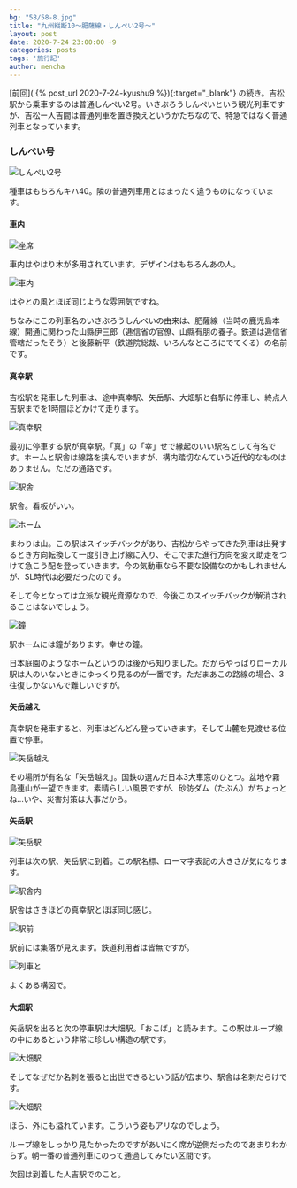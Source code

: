```yaml
---
bg: "58/58-8.jpg"
title: "九州縦断10～肥薩線・しんぺい2号～"
layout: post
date: 2020-7-24 23:00:00 +9
categories: posts
tags: '旅行記'
author: mencha
---
```


[前回]( {% post_url 2020-7-24-kyushu9 %}){:target="_blank"} の続き。吉松駅から乗車するのは普通しんぺい2号。いさぶろうしんぺいという観光列車ですが、吉松ー人吉間は普通列車を置き換えというかたちなので、特急ではなく普通列車となっています。

### しんぺい号

![しんぺい2号](https://drive.google.com/uc?export=view&id=1oje_21bXvzpR7qAKB442w_VvPHpqCG1s)
<!--more-->
種車はもちろんキハ40。隣の普通列車用とはまったく違うものになっています。

#### 車内

![座席](https://drive.google.com/uc?export=view&id=19L71Wb1Fhw7ld5R_0Jzc2Sb3wKM53GO5)

車内はやはり木が多用されています。デザインはもちろんあの人。

![車内](https://drive.google.com/uc?export=view&id=1x8ll0ShpDc6aZhCxhPhumY6OZZ2Oj--5)

はやとの風とほぼ同じような雰囲気ですね。

ちなみにこの列車名のいさぶろうしんぺいの由来は、肥薩線（当時の鹿児島本線）開通に関わった山縣伊三郎（逓信省の官僚、山縣有朋の養子。鉄道は逓信省管轄だったそう）と後藤新平（鉄道院総裁、いろんなところにでてくる）の名前です。

#### 真幸駅

吉松駅を発車した列車は、途中真幸駅、矢岳駅、大畑駅と各駅に停車し、終点人吉駅までを1時間ほどかけて走ります。

![真幸駅](https://drive.google.com/uc?export=view&id=1884b_7Ousko_K5NGHIh9sLbOhf49SSio)

最初に停車する駅が真幸駅。「真」の「幸」せで縁起のいい駅名として有名です。ホームと駅舎は線路を挟んでいますが、構内踏切なんていう近代的なものはありません。ただの通路です。

![駅舎](https://drive.google.com/uc?export=view&id=1szFtndX2OnadTXHEzmn0TiisV7_aNRm5)

駅舎。看板がいい。

![ホーム](https://drive.google.com/uc?export=view&id=12CS1jrqJdTLGpR80rrcFF3qob8SBEJGj)

まわりは山。この駅はスイッチバックがあり、吉松からやってきた列車は出発するとき方向転換して一度引き上げ線に入り、そこでまた進行方向を変え助走をつけて急こう配を登っていきます。今の気動車なら不要な設備なのかもしれませんが、SL時代は必要だったのです。

そして今となっては立派な観光資源なので、今後このスイッチバックが解消されることはないでしょう。

![鐘](https://drive.google.com/uc?export=view&id=1sRBeP56FTDLA9Unvs4adfMWMnmQ7ct83)

駅ホームには鐘があります。幸せの鐘。

日本庭園のようなホームというのは後から知りました。だからやっぱりローカル駅は人のいないときにゆっくり見るのが一番です。ただまあこの路線の場合、3往復しかないんで難しいですが。

#### 矢岳越え

真幸駅を発車すると、列車はどんどん登っていきます。そして山麓を見渡せる位置で停車。

![矢岳越え](https://drive.google.com/uc?export=view&id=15P6fnjErLPuxYw7OUaRTDNzDS_3qZy75)

その場所が有名な「矢岳越え」。国鉄の選んだ日本3大車窓のひとつ。盆地や霧島連山が一望できます。素晴らしい風景ですが、砂防ダム（たぶん）がちょっとね...いや、災害対策は大事だから。

#### 矢岳駅

![矢岳駅](https://drive.google.com/uc?export=view&id=1SDME5Pyx7nDgqXBguvE0jrGytfktejcO)

列車は次の駅、矢岳駅に到着。この駅名標、ローマ字表記の大きさが気になります。

![駅舎内](https://drive.google.com/uc?export=view&id=1NrNO0iSm4VJbCuEBQFZf08IdY5EsGUti)

駅舎はさきほどの真幸駅とほぼ同じ感じ。

![駅前](https://drive.google.com/uc?export=view&id=1oPHXJJH6sD4F2WCOHy2bTo279vukTfyO)

駅前には集落が見えます。鉄道利用者は皆無ですが。

![列車と](https://drive.google.com/uc?export=view&id=17hhCQG7ajX7ZNCxcpt4R02UXyfDDpygz)

よくある構図で。

#### 大畑駅
矢岳駅を出ると次の停車駅は大畑駅。「おこば」と読みます。この駅はループ線の中にあるという非常に珍しい構造の駅です。

![大畑駅](https://drive.google.com/uc?export=view&id=1vLqISAt8bang9XYAQrqN65qlKW663kIX)

そしてなぜだか名刺を張ると出世できるという話が広まり、駅舎は名刺だらけです。

![大畑駅](https://drive.google.com/uc?export=view&id=1nc0zbPRSQBoYTizUSYsBRU4EXkoLP0qp)

ほら、外にも溢れています。こういう姿もアリなのでしょう。

ループ線をしっかり見たかったのですがあいにく席が逆側だったのであまりわからず。朝一番の普通列車にのって通過してみたい区間です。

次回は到着した人吉駅でのこと。